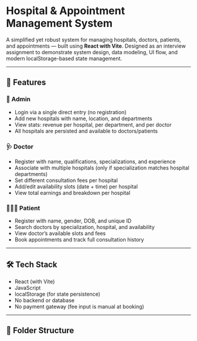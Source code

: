 # Hospital & Appointment Management System

A simplified yet robust system for managing hospitals, doctors, patients, and appointments — built using **React with Vite**. Designed as an interview assignment to demonstrate system design, data modeling, UI flow, and modern localStorage-based state management.

---

## 🚀 Features

### 👤 Admin

- Login via a single direct entry (no registration)
- Add new hospitals with name, location, and departments
- View stats: revenue per hospital, per department, and per doctor
- All hospitals are persisted and available to doctors/patients

### 🩺 Doctor

- Register with name, qualifications, specializations, and experience
- Associate with multiple hospitals (only if specialization matches hospital departments)
- Set different consultation fees per hospital
- Add/edit availability slots (date + time) per hospital
- View total earnings and breakdown per hospital

### 🧑‍🤝‍🧑 Patient

- Register with name, gender, DOB, and unique ID
- Search doctors by specialization, hospital, and availability
- View doctor’s available slots and fees
- Book appointments and track full consultation history

---

## 🛠 Tech Stack

- React (with Vite)
- JavaScript
- localStorage (for state persistence)
- No backend or database
- No payment gateway (fee input is manual at booking)

---

## 📁 Folder Structure
